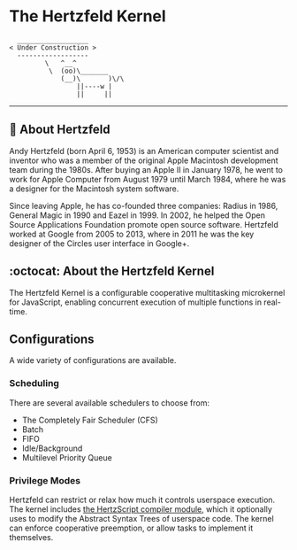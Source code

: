 # The Hertzfeld Kernel
```
  __________________
< Under Construction >
  ------------------
         \   ^__^ 
          \  (oo)\_______
             (__)\       )\/\
                 ||----w |
                 ||     ||
```

---

## :man: About Hertzfeld

Andy Hertzfeld (born April 6, 1953) is an American computer scientist and inventor who was a member of the original Apple Macintosh development team during the 1980s. After buying an Apple II in January 1978, he went to work for Apple Computer from August 1979 until March 1984, where he was a designer for the Macintosh system software.

Since leaving Apple, he has co-founded three companies: Radius in 1986, General Magic in 1990 and Eazel in 1999. In 2002, he helped the Open Source Applications Foundation promote open source software. Hertzfeld worked at Google from 2005 to 2013, where in 2011 he was the key designer of the Circles user interface in Google+.

## :octocat: About the Hertzfeld Kernel

The Hertzfeld Kernel is a configurable cooperative multitasking microkernel for JavaScript, enabling concurrent execution of multiple functions in real-time.

## Configurations

A wide variety of configurations are available.

### Scheduling

There are several available schedulers to choose from:
- The Completely Fair Scheduler (CFS)
- Batch
- FIFO
- Idle/Background
- Multilevel Priority Queue

### Privilege Modes

Hertzfeld can restrict or relax how much it controls userspace execution. The kernel includes [the HertzScript compiler module](https://github.com/Floofies/HzScript), which it optionally uses to modify the Abstract Syntax Trees of userspace code. The kernel can enforce cooperative preemption, or allow tasks to implement it themselves.
